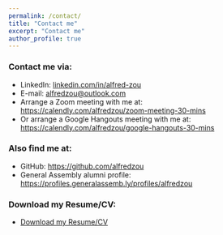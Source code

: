```yaml
---
permalink: /contact/
title: "Contact me"
excerpt: "Contact me"
author_profile: true
---
```


### Contact me via:

* LinkedIn: <a href="https://www.linkedin.com/in/alfred-zou">linkedin.com/in/alfred-zou</a>
* E-mail: alfredzou@outlook.com
* Arrange a Zoom meeting with me at: https://calendly.com/alfredzou/zoom-meeting-30-mins
* Or arrange a Google Hangouts meeting with me at: https://calendly.com/alfredzou/google-hangouts-30-mins

### Also find me at:

* GitHub: https://github.com/alfredzou
* General Assembly alumni profile: https://profiles.generalassemb.ly/profiles/alfredzou

### Download my Resume/CV:

* [Download my Resume/CV](https://github.com/alfredzou/alfredzou.github.io/raw/master/files/Alfred%20Zou%20Resume.pdf)
